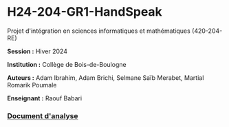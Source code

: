 # H24-204-GR1-HandSpeak
Projet d'intégration en sciences informatiques et mathématiques (420-204-RE)

**Session :** Hiver 2024

**Institution :** Collège de Bois-de-Boulogne

**Auteurs :** Adam Ibrahim, Adam Brichi, Selmane Saïb Merabet, Martial Romarik Poumale

**Enseignant :** Raouf Babari

### [Document d'analyse](Document_d'analyse.pdf)

